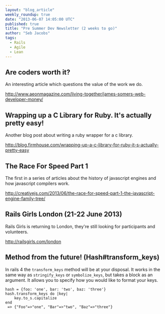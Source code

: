```yaml
---
layout: "blog_article"
weekly_roundup: true
date: "2013-06-07 14:05:00 UTC"
published: true
title: "Pre Summer Dev Newsletter (2 weeks to go)"
author: "Seb Jacobs"
tags:
  - Rails
  - Agile
  - Lean
---
```


## Are coders worth it?
An interesting article which questions the value of the work we do.

http://www.aeonmagazine.com/living-together/james-somers-web-developer-money/


## Wrapping up a C Library for Ruby. It's actually pretty easy!
Another blog post about writing a ruby wrapper for a c library.

http://blog.firmhouse.com/wrapping-up-a-c-library-for-ruby-it-s-actually-pretty-easy


## The Race For Speed Part 1
The first in a series of articles about the history of javascript engines and how javascript compilers work.

http://creativejs.com/2013/06/the-race-for-speed-part-1-the-javascript-engine-family-tree/


## Rails Girls London (21-22 June 2013)
Rails Girls is returning to London, they're still looking for participants and volunteers.

http://railsgirls.com/london


## Method from the future! (Hash#transform_keys)
In rails 4 the `transform_keys` method will be at your disposal.
It works in the same way as `stringify_keys` or `symbolize_keys`, but takes a block as an argument. It allows you to specify how you would like to format your keys.

	hash = {foo: 'one', bar: 'two', baz: 'three'}
  	hash.transform_keys do |key|
 		key.to_s.capitalize
	end
	 => {"Foo"=>"one", "Bar"=>"two", "Baz"=>"three"}



